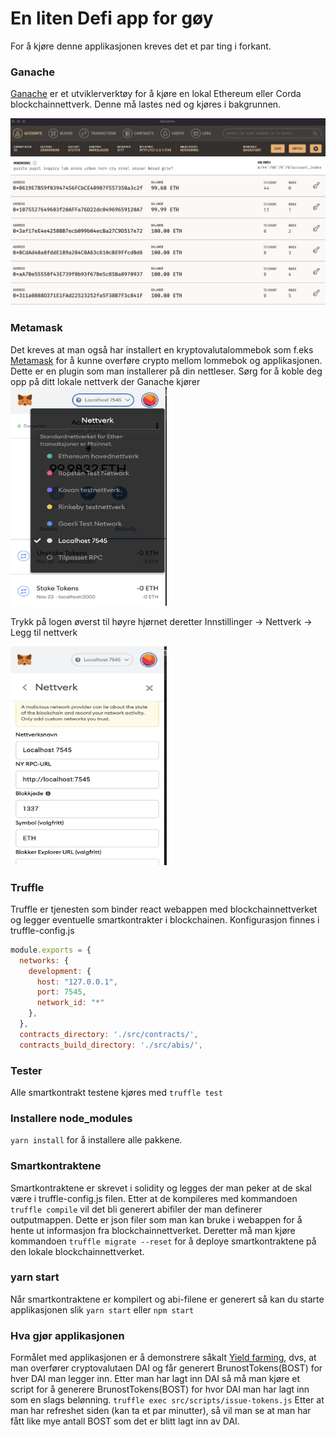 # En liten Defi app for gøy

For å kjøre denne applikasjonen kreves det et par ting i forkant.

### Ganache

[Ganache](https://www.trufflesuite.com/ganache) er et utviklerverktøy for å kjøre en lokal Ethereum eller Corda blockchainnettverk. Denne må lastes ned og kjøres i bakgrunnen.

![Ganachebilde](https://github.com/tofiksa/cryptxchange/blob/main/docs/Ganache.png)

### Metamask
Det kreves at man også har installert en kryptovalutalommebok som f.eks [Metamask](https://metamask.io/) for å kunne overføre crypto mellom lommebok og applikasjonen. Dette er en plugin som man installerer på din nettleser. Sørg for å koble deg opp på ditt lokale nettverk der Ganache kjører
<img src="https://github.com/tofiksa/cryptxchange/blob/main/docs/Metamask.png" width="250" height="350">

Trykk på logen øverst til høyre hjørnet deretter Innstillinger -> Nettverk -> Legg til nettverk

<img src="https://github.com/tofiksa/cryptxchange/blob/main/docs/Metamask_del2.png" width="250" height="350">


### Truffle

Truffle er tjenesten som binder react webappen med blockchainnettverket og legger eventuelle smartkontrakter i blockchainen. Konfigurasjon finnes i truffle-config.js
``` Javascript
module.exports = {
  networks: {
    development: {
      host: "127.0.0.1",
      port: 7545,
      network_id: "*" 
    },
  },
  contracts_directory: './src/contracts/',
  contracts_build_directory: './src/abis/',
  ```


### Tester

Alle smartkontrakt testene kjøres med `truffle test`

### Installere node_modules

`yarn install` for å installere alle pakkene.

### Smartkontraktene

Smartkontraktene er skrevet i solidity og legges der man peker at de skal være i truffle-config.js filen. Etter at de kompileres med kommandoen `truffle compile` vil det bli generert abifiler der man definerer outputmappen. Dette er json filer som man kan bruke i webappen for å hente ut informasjon fra blockchainnettverket. Deretter må man kjøre kommandoen `truffle migrate --reset` for å deploye smartkontraktene på den lokale blockchainnettverket.

### yarn start

Når smartkontraktene er kompilert og abi-filene er generert så kan du starte applikasjonen slik `yarn start` eller `npm start`


### Hva gjør applikasjonen

Formålet med applikasjonen er å demonstrere såkalt [Yield farming](https://everipedia.org/wiki/lang_en/yield-farming), dvs, at man overfører cryptovalutaen DAI og får generert BrunostTokens(BOST) for hver DAI man legger inn. Etter man har lagt inn DAI så må man kjøre et script for å generere BrunostTokens(BOST) for hvor DAI man har lagt inn som en slags belønning.
`truffle exec src/scripts/issue-tokens.js`
Etter at man har refreshet siden (kan ta et par minutter), så vil man se at man har fått like mye antall BOST som det er blitt lagt inn av DAI.
